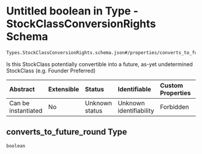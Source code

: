 # Untitled boolean in Type - StockClassConversionRights Schema

```txt
Types.StockClassConversionRights.schema.json#/properties/converts_to_future_round
```

Is this StockClass potentially convertible into a future, as-yet undetermined StockClass (e.g. Founder Preferred)

| Abstract            | Extensible | Status         | Identifiable            | Custom Properties | Additional Properties | Access Restrictions | Defined In                                                                                                         |
| :------------------ | :--------- | :------------- | :---------------------- | :---------------- | :-------------------- | :------------------ | :----------------------------------------------------------------------------------------------------------------- |
| Can be instantiated | No         | Unknown status | Unknown identifiability | Forbidden         | Allowed               | none                | [StockClassConversionRights.schema.json\*](../types/StockClassConversionRights.schema.json "open original schema") |

## converts_to_future_round Type

`boolean`
